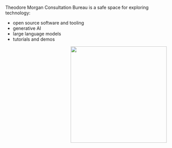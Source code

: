 Theodore Morgan Consultation Bureau is a safe space for exploring technology:

- open source software and tooling
- generative AI
- large language models
- tutorials and demos

<img align="right" src="https://gist.github.com/0-vortex/3ba0d05bcd4afdbd0f2bf20542caf682/raw/391e6b9aff933daa1e7baf49db5c509b4f062541/logo-animated.gif" width="300"/>
